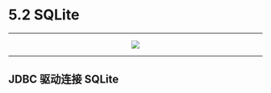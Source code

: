 # 5.2 SQLite

---

<center><img src="https://i.loli.net/2020/07/28/VmPWB2dYsHTrKfy.png"></center>

---

## JDBC 驱动连接 SQLite